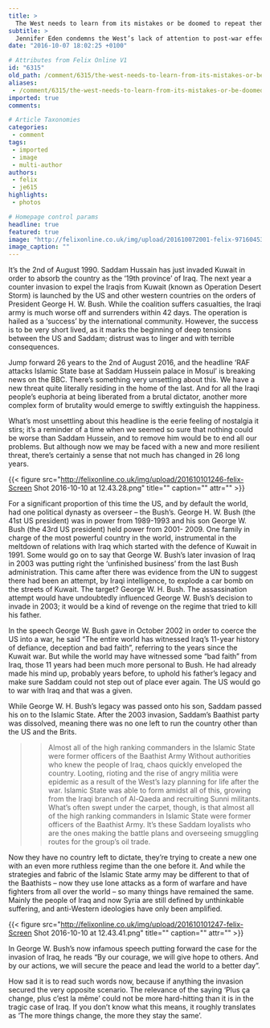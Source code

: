 ```yaml
---
title: >
  The West needs to learn from its mistakes or be doomed to repeat them (again)
subtitle: >
  Jennifer Eden condemns the West’s lack of attention to post-war effects.
date: "2016-10-07 18:02:25 +0100"

# Attributes from Felix Online V1
id: "6315"
old_path: /comment/6315/the-west-needs-to-learn-from-its-mistakes-or-be-doomed-to-repeat-them-again
aliases:
 - /comment/6315/the-west-needs-to-learn-from-its-mistakes-or-be-doomed-to-repeat-them-again
imported: true
comments:

# Article Taxonomies
categories:
 - comment
tags:
 - imported
 - image
 - multi-author
authors:
 - felix
 - je615
highlights:
 - photos

# Homepage control params
headline: true
featured: true
image: "http://felixonline.co.uk/img/upload/201610072001-felix-9716045331_00e1f7bfa1_o.jpg"
image_caption: ""
---
```


It’s the 2nd of August 1990. Saddam Hussain has just invaded Kuwait in order to absorb the country as the ‘19th province’ of Iraq. The next year a counter invasion to expel the Iraqis from Kuwait (known as Operation Desert Storm) is launched by the US and other western countries on the orders of President George H. W. Bush. While the coalition suffers casualties, the Iraqi army is much worse off and surrenders within 42 days. The operation is hailed as a ‘success’ by the international community. However, the success is to be very short lived, as it marks the beginning of deep tensions between the US and Saddam; distrust was to linger and with terrible consequences.

Jump forward 26 years to the 2nd of August 2016, and the headline ‘RAF attacks Islamic State base at Saddam Hussein palace in Mosul’ is breaking news on the BBC. There’s something very unsettling about this. We have a new threat quite literally residing in the home of the last. And for all the Iraqi people’s euphoria at being liberated from a brutal dictator, another more complex form of brutality would emerge to swiftly extinguish the happiness.

What’s most unsettling about this headline is the eerie feeling of nostalgia it stirs; it’s a reminder of a time when we seemed so sure that nothing could be worse than Saddam Hussein, and to remove him would be to end all our problems. But although now we may be faced with a new and more resilient threat, there’s certainly a sense that not much has changed in 26 long years.

{{< figure src="http://felixonline.co.uk/img/upload/201610101246-felix-Screen Shot 2016-10-10 at 12.43.28.png" title="" caption="" attr="" >}}

For a significant proportion of this time the US, and by default the world, had one political dynasty as overseer – the Bush’s. George H. W. Bush (the 41st US president) was in power from 1989-1993 and his son George W. Bush (the 43rd US president) held power from 2001- 2009. One family in charge of the most powerful country in the world, instrumental in the meltdown of relations with Iraq which started with the defence of Kuwait in 1991. Some would go on to say that George W. Bush’s later invasion of Iraq in 2003 was putting right the ‘unfinished business’ from the last Bush administration. This came after there was evidence from the UN to suggest there had been an attempt, by Iraqi intelligence, to explode a car bomb on the streets of Kuwait. The target? George W. H. Bush. The assassination attempt would have undoubtedly influenced George W. Bush’s decision to invade in 2003; it would be a kind of revenge on the regime that tried to kill his father.

In the speech George W. Bush gave in October 2002 in order to coerce the US into a war, he said “The entire world has witnessed Iraq’s 11-year history of defiance, deception and bad faith”, referring to the years since the Kuwait war. But while the world may have witnessed some “bad faith” from Iraq, those 11 years had been much more personal to Bush. He had already made his mind up, probably years before, to uphold his father’s legacy and make sure Saddam could not step out of place ever again. The US would go to war with Iraq and that was a given.

While George W. H. Bush’s legacy was passed onto his son, Saddam passed his on to the Islamic State. After the 2003 invasion, Saddam’s Baathist party was dissolved, meaning there was no one left to run the country other than the US and the Brits.
> > Almost all of the high ranking commanders in the Islamic State were former officers of the Baathist Army
Without authorities who knew the people of Iraq, chaos quickly enveloped the country. Looting, rioting and the rise of angry militia were epidemic as a result of the West’s lazy planning for life after the war. Islamic State was able to form amidst all of this, growing from the Iraqi branch of Al-Qaeda and recruiting Sunni militants. What’s often swept under the carpet, though, is that almost all of the high ranking commanders in Islamic State were former officers of the Baathist Army. It’s these Saddam loyalists who are the ones making the battle plans and overseeing smuggling routes for the group’s oil trade.

Now they have no country left to dictate, they’re trying to create a new one with an even more ruthless regime than the one before it. And while the strategies and fabric of the Islamic State army may be different to that of the Baathists – now they use lone attacks as a form of warfare and have fighters from all over the world – so many things have remained the same. Mainly the people of Iraq and now Syria are still defined by unthinkable suffering, and anti-Western ideologies have only been amplified.

{{< figure src="http://felixonline.co.uk/img/upload/201610101247-felix-Screen Shot 2016-10-10 at 12.43.41.png" title="" caption="" attr="" >}}

In George W. Bush’s now infamous speech putting forward the case for the invasion of Iraq, he reads “By our courage, we will give hope to others. And by our actions, we will secure the peace and lead the world to a better day”.

How sad it is to read such words now, because if anything the invasion secured the very opposite scenario. The relevance of the saying ‘Plus ça change, plus c’est la même’ could not be more hard-hitting than it is in the tragic case of Iraq. If you don’t know what this means, it roughly translates as ‘The more things change, the more they stay the same’.
